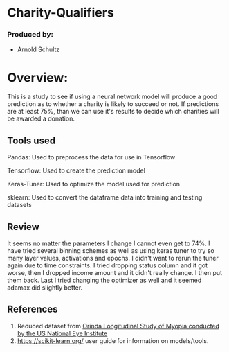 # Charity-Qualifiers

### Produced by:
* Arnold Schultz

# Overview:
This is a study to see if using a neural network model will produce a good prediction as to whether a charity is likely to succeed or not. If predictions are at least 75%, than we can use it's results to decide which charities will be awarded a donation.

## Tools used
Pandas:  Used to preprocess the data for use in Tensorflow

Tensorflow:  Used to create the prediction model

Keras-Tuner: Used to optimize the model used for prediction

sklearn: Used to convert the dataframe data into training and testing datasets

## Review

It seems no matter the parameters I change I cannot even get to 74%. I have tried several binning schemes as well as using keras tuner to try so many layer values, activations and epochs. I didn't want to rerun the tuner again due to time constraints. I tried dropping status column and it got worse, then I dropped income amount and it didn't really change. I then put them back. Last I tried changing the optimizer as well and it seemed adamax did slightly better.


## References

1. Reduced dataset from [Orinda Longitudinal Study of Myopia conducted by the US National Eye Institute](https://clinicaltrials.gov/ct2/show/NCT00000169)
1. https://scikit-learn.org/ user guide for information on models/tools.